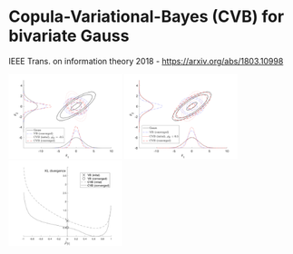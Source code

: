 # Copula-Variational-Bayes (CVB) for bivariate Gauss
IEEE Trans. on information theory 2018 - https://arxiv.org/abs/1803.10998

<p float="left">
  <img src="./Figures/sec6_Gauss_minus.png" width="200" /> 
  <img src="./Figures/sec6_Gauss_plus.png" width="200" />
  <img src="./Figures/sec6_Gauss_KLD.png" width="200" />
</p>
